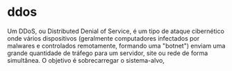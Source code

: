 # ddos
Um DDoS, ou Distributed Denial of Service, é um tipo de ataque cibernético onde vários dispositivos (geralmente computadores infectados por malwares e controlados remotamente, formando uma "botnet") enviam uma grande quantidade de tráfego para um servidor, site ou rede de forma simultânea. O objetivo é sobrecarregar o sistema-alvo,
